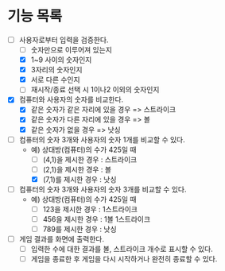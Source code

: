 # 기능 목록

-[ ] 사용자로부터 입력을 검증한다.
	-[ ] 숫자만으로 이루어져 있는지
    -[X] 1~9 사이의 숫자인지 
	-[X] 3자리의 숫자인지
	-[X] 서로 다른 수인지
	-[ ] 재시작/종료 선택 시 1이나2 이외의 숫자인지
-[X] 컴퓨터와 사용자의 숫자를 비교한다.
	-[X] 같은 숫자가 같은 자리에 있을 경우 => 스트라이크
	-[X] 같은 숫자가 다른 자리에 있을 경우 => 볼
	-[X] 같은 숫자가 없을 경우 => 낫싱
-[ ] 컴퓨터의 숫자 3개와 사용자의 숫자 1개를 비교할 수 있다.
	- 예) 상대방(컴퓨터)의 수가 425일 때
		-[ ] (4,1)을 제시한 경우 : 스트라이크
		-[ ] (2,1)을 제시한 경우 : 볼
		-[X] (7,1)를 제시한 경우 : 낫싱
-[ ] 컴퓨터의 숫자 3개와 사용자의 숫자 3개를 비교할 수 있다.
	- 예) 상대방(컴퓨터)의 수가 425일 때
		-[ ] 123을 제시한 경우 : 1스트라이크
		-[ ] 456을 제시한 경우 : 1볼 1스트라이크
		-[ ] 789를 제시한 경우 : 낫싱
-[ ] 게임 결과를 화면에 출력한다.
	-[ ] 입력한 수에 대한 결과를 볼, 스트라이크 개수로 표시할 수 있다.
	-[ ] 게임을 종료한 후 게임을 다시 시작하거나 완전히 종료할 수 있다.